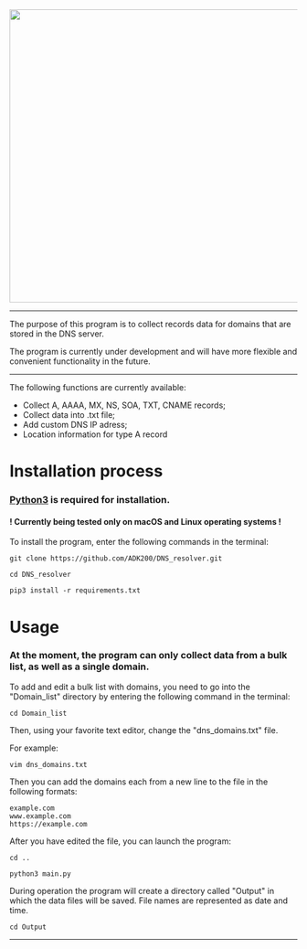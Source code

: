 
<img width="513" src="https://user-images.githubusercontent.com/85976942/191089269-0918c8c1-db83-4f67-bfcb-7218697960d6.png">

___

The purpose of this program is to collect records data for domains that are stored in the DNS server.

The program is currently under development and will have more flexible and convenient functionality in the future.

____

The following functions are currently available:

+ Collect A, AAAA, MX, NS, SOA, TXT, CNAME records;
+ Collect data into .txt file;
+ Add custom DNS IP adress;
+ Location information for type A record





#  Installation process


### [Python3](https://www.python.org/downloads/)  is required for installation.

#### ! Currently being tested only on macOS and Linux operating systems !


To install the program, enter the following commands in the terminal:

```
git clone https://github.com/ADK200/DNS_resolver.git 
```
```
cd DNS_resolver
```
```
pip3 install -r requirements.txt
```



# Usage

### At the moment, the program can only collect data from a bulk list, as well as a single domain. 
To add and edit a bulk list with domains, you need to go into the "Domain_list" directory by entering the following command in the terminal:
```
cd Domain_list
```
Then, using your favorite text editor, change the "dns_domains.txt" file.

For example:
```
vim dns_domains.txt
```
Then you can add the domains each from a new line to the file in the following formats:
```
example.com
www.example.com
https://example.com
```

After you have edited the file, you can launch the program:

```
cd ..
```
```
python3 main.py
```
During operation the program will create a directory called "Output" in which the data files will be saved.
File names are represented as date and time.
```
cd Output
```
_______
